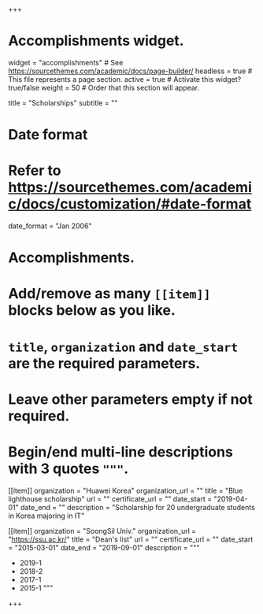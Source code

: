+++
# Accomplishments widget.
widget = "accomplishments"  # See https://sourcethemes.com/academic/docs/page-builder/
headless = true  # This file represents a page section.
active = true  # Activate this widget? true/false
weight = 50  # Order that this section will appear.

title = "Scholarships"
subtitle = ""

# Date format
#   Refer to https://sourcethemes.com/academic/docs/customization/#date-format
date_format = "Jan 2006"

# Accomplishments.
#   Add/remove as many `[[item]]` blocks below as you like.
#   `title`, `organization` and `date_start` are the required parameters.
#   Leave other parameters empty if not required.
#   Begin/end multi-line descriptions with 3 quotes `"""`.

[[item]]
  organization = "Huawei Korea"
  organization_url = ""
  title = "Blue lighthouse scholarship"
  url = ""
  certificate_url = ""
  date_start = "2019-04-01"
  date_end = ""
  description = "Scholarship for 20 undergraduate students in Korea majoring in IT"

[[item]]
  organization = "SoongSil Univ."
  organization_url = "https://ssu.ac.kr/"
  title = "Dean's list"
  url = ""
  certificate_url = ""
  date_start = "2015-03-01"
  date_end = "2019-09-01"
  description = """
  
  * 2019-1
  * 2018-2
  * 2017-1
  * 2015-1
  """

+++

